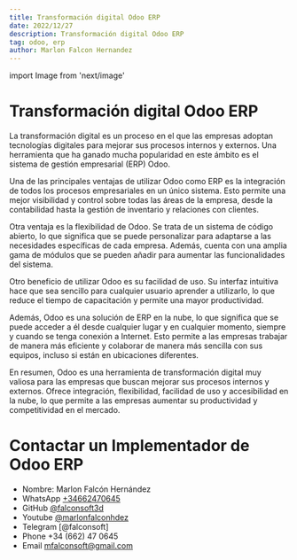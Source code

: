 ```yaml
---
title: Transformación digital Odoo ERP
date: 2022/12/27
description: Transformación digital Odoo ERP
tag: odoo, erp
author: Marlon Falcon Hernandez
---
```

import Image from 'next/image'

# Transformación digital Odoo ERP

La transformación digital es un proceso en el que las empresas adoptan tecnologías digitales para mejorar sus procesos internos y externos. Una herramienta que ha ganado mucha popularidad en este ámbito es el sistema de gestión empresarial (ERP) Odoo.

Una de las principales ventajas de utilizar Odoo como ERP es la integración de todos los procesos empresariales en un único sistema. Esto permite una mejor visibilidad y control sobre todas las áreas de la empresa, desde la contabilidad hasta la gestión de inventario y relaciones con clientes.

Otra ventaja es la flexibilidad de Odoo. Se trata de un sistema de código abierto, lo que significa que se puede personalizar para adaptarse a las necesidades específicas de cada empresa. Además, cuenta con una amplia gama de módulos que se pueden añadir para aumentar las funcionalidades del sistema.

Otro beneficio de utilizar Odoo es su facilidad de uso. Su interfaz intuitiva hace que sea sencillo para cualquier usuario aprender a utilizarlo, lo que reduce el tiempo de capacitación y permite una mayor productividad.

Además, Odoo es una solución de ERP en la nube, lo que significa que se puede acceder a él desde cualquier lugar y en cualquier momento, siempre y cuando se tenga conexión a Internet. Esto permite a las empresas trabajar de manera más eficiente y colaborar de manera más sencilla con sus equipos, incluso si están en ubicaciones diferentes.

En resumen, Odoo es una herramienta de transformación digital muy valiosa para las empresas que buscan mejorar sus procesos internos y externos. Ofrece integración, flexibilidad, facilidad de uso y accesibilidad en la nube, lo que permite a las empresas aumentar su productividad y competitividad en el mercado.

# Contactar un Implementador de Odoo ERP
- Nombre: Marlon Falcón Hernández
- WhatsApp [+34662470645](https://web.whatsapp.com/send?phone=34662470645&text=)
- GitHub [@falconsoft3d](https://github.com/falconsoft3d)
- Youtube [@marlonfalconhdez](https://www.youtube.com/@marlonfalconhdez)
- Telegram [@falconsoft]
- Phone +34 (662) 47 0645
- Email mfalconsoft@gmail.com